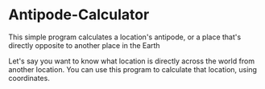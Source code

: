 # Antipode-Calculator
This simple program calculates a location's antipode, or a place that's directly opposite to another place in the Earth

Let's say you want to know what location is directly across the world from another location. You can use this program to calculate that location, using coordinates.



